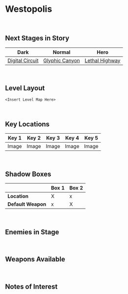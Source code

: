 # Westopolis

<br />

## Next Stages in Story
|Dark|Normal|Hero|
|--|--|--|
|[Digital Circuit](../DigitalCircuit)|[Glyphic Canyon](../GlyphicCanyon)|[Lethal Highway](../LethalHighway)|

<br />

## Level Layout
```
<Insert Level Map Here>
```

<br />

## Key Locations
|Key 1|Key 2|Key 3|Key 4|Key 5|
|--|--|--|--|--|
|Image|Image|Image|Image|Image|

<br />

## Shadow Boxes
| | Box 1|Box 2|
|-|-|-|
|__Location__|X|x
|__Default Weapon__|x|X

<br />

## Enemies in Stage

<br />

## Weapons Available

<br />

## Notes of Interest

<br />